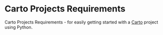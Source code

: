 # Carto Projects Requirements
Carto Projects Requirements - for easily getting started with a [Carto](https://carto.com/) project using Python. 
